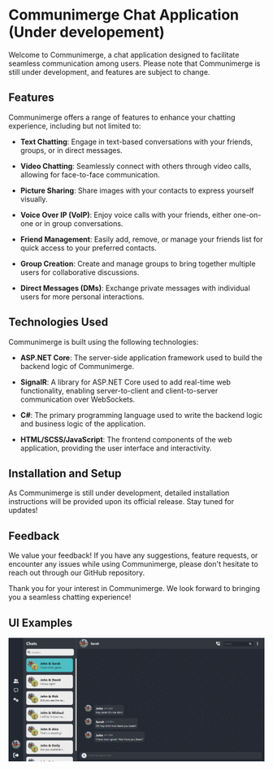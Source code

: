 # Communimerge Chat Application (Under developement)

Welcome to Communimerge, a chat application designed to facilitate seamless communication among users. Please note that Communimerge is still under development, and features are subject to change. 

## Features
Communimerge offers a range of features to enhance your chatting experience, including but not limited to:

- **Text Chatting**: Engage in text-based conversations with your friends, groups, or in direct messages.
  
- **Video Chatting**: Seamlessly connect with others through video calls, allowing for face-to-face communication.

- **Picture Sharing**: Share images with your contacts to express yourself visually.

- **Voice Over IP (VoIP)**: Enjoy voice calls with your friends, either one-on-one or in group conversations.

- **Friend Management**: Easily add, remove, or manage your friends list for quick access to your preferred contacts.

- **Group Creation**: Create and manage groups to bring together multiple users for collaborative discussions.

- **Direct Messages (DMs)**: Exchange private messages with individual users for more personal interactions.

## Technologies Used
Communimerge is built using the following technologies:

- **ASP.NET Core**: The server-side application framework used to build the backend logic of Communimerge.

- **SignalR**: A library for ASP.NET Core used to add real-time web functionality, enabling server-to-client and client-to-server communication over WebSockets.

- **C#**: The primary programming language used to write the backend logic and business logic of the application.

- **HTML/SCSS/JavaScript**: The frontend components of the web application, providing the user interface and interactivity.

## Installation and Setup
As Communimerge is still under development, detailed installation instructions will be provided upon its official release. Stay tuned for updates!

## Feedback
We value your feedback! If you have any suggestions, feature requests, or encounter any issues while using Communimerge, please don't hesitate to reach out through our GitHub repository.

Thank you for your interest in Communimerge. We look forward to bringing you a seamless chatting experience!




## UI Examples

![Image of the chatting UI](<./ReadMeImages/IndexPage.png>)